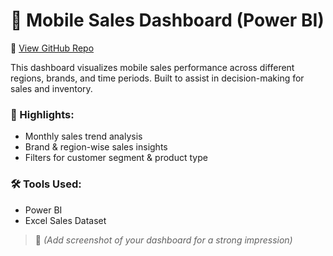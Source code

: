# 📱 Mobile Sales Dashboard (Power BI)

🔗 [View GitHub Repo](https://github.com/NabinM31/Mobiles_Sales_Data_Power_BI_Dashboard-)

This dashboard visualizes mobile sales performance across different regions, brands, and time periods. Built to assist in decision-making for sales and inventory.

### 📌 Highlights:
- Monthly sales trend analysis
- Brand & region-wise sales insights
- Filters for customer segment & product type

### 🛠 Tools Used:
- Power BI
- Excel Sales Dataset

> 📸 *(Add screenshot of your dashboard for a strong impression)*
